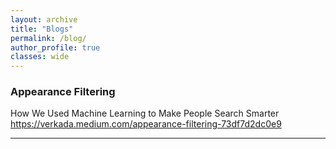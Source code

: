 ```yaml
---
layout: archive
title: "Blogs"
permalink: /blog/
author_profile: true
classes: wide
---
```


### Appearance Filtering
How We Used Machine Learning to Make People Search Smarter
https://verkada.medium.com/appearance-filtering-73df7d2dc0e9

---